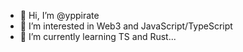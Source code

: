 - 👋 Hi, I’m @yppirate
- 👀 I’m interested in Web3 and JavaScript/TypeScript
- 🌱 I’m currently learning TS and Rust...

<!---
yppirate/yppirate is a ✨ special ✨ repository because its `README.md` (this file) appears on your GitHub profile.
You can click the Preview link to take a look at your changes.
--->
